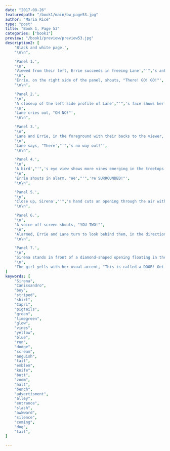 ```yaml
---
date: "2017-08-26"
featuredpath: "/book1/main/bw_page53.jpg"
author: "Maria Rice"
type: "post"
title: "Book 1, Page 53"
categories: ["book1"]
preview: "/book1/preview/preview53.jpg"
description2: [
    'Black and white page.',
    "\n\n",

    'Panel 1.',
    "\n",
    'Viewed from their left, Errie succeeds in freeing Lane',"'",'s ankle and throws the dead vines away as her friend rushes to her feet.',
    "\n",
    'Errie, on the right side of the panel, shouts, "There! GO! GO!"',
    "\n\n",

    'Panel 2.',
    "\n",
    'A closeup of the left side profile of Lane',"'",'s face shows her suddenly pulling back in alarm at the sight of something in front of her, off-screen.',
    "\n",
    'Lane cries out, "OH NO!"',
    "\n\n",

    'Panel 3.',
    "\n",
    'Lane and Errie, in the foreground with their backs to the viewer, see glowing vines emerging like snakes from the bushes at the entrance of the clearing several yards in front of them.',
    "\n",
    'Lane says, "There',"'",'s no way out!"',
    "\n\n",

    'Panel 4.',
    "\n",
    'A bird',"'",'s eye view shows more vines emerging in the treetops all around the clearing as the tiny silhouettes of Errie and Lane stay put in one spot. The silhouette of Sirena runs past them toward the right side of the panel, with some silhouetted vines following her, but the main mass of vines surrounds the silhouette of Canissandro as he continues slashing at them, his figure barely distinguishable from among the silhouettes of fallen dead vines on the ground around him. The large mass of vines takes up nearly half the area of the clearing.',
    "\n",
    'Errie shouts in alarm, "We',"'",'re SURROUNDED!"',
    "\n\n",

    'Panel 5.',
    "\n",
    'Close up, Sirena',"'",'s hand cuts an opening through the air with her knife ("RI-I-IP!"). A rip appears in the air, as though the air itself turned to solid upon contact with the blade.',
    "\n\n",

    'Panel 6.',
    "\n",
    'A voice off-screen shouts, "YOU TWO!"',
    "\n",
    'Alarmed, Errie and Lane turn to look behind them, in the direction of the viewer.',
    "\n\n",

    'Panel 7.',
    "\n",
    'Sirena stands in front of a diamond-shaped opening floating in the air, with a thick white border and distinguishable ripples emanating from its corners. Inside the white border, only a wavy spiral can be seen.',
    "\n",
    'The girl yells with her usual accent, "This is called a DOOR! Get in NOW if you want to LIVE!"',
]
keywords: [
    "Sirena",
    "Canissandro",
    "boy",
    "striped",
    "shirt",
    "Capri",
    "pigtails",
    "green",
    "limegreen",
    "glow",
    "vines",
    "yellow",
    "blue",
    "run",
    "dodge",
    "scream",
    "anguish",
    "tail",
    "emblem",
    "knife",
    "butt",
    "zoom",
    "halt",
    "bench",
    "advertisment",
    "alley",
    "entrance",
    "slash",
    "awkward",
    "silence",
    "coming",
    "dog",
    "tail",
]

---
```

